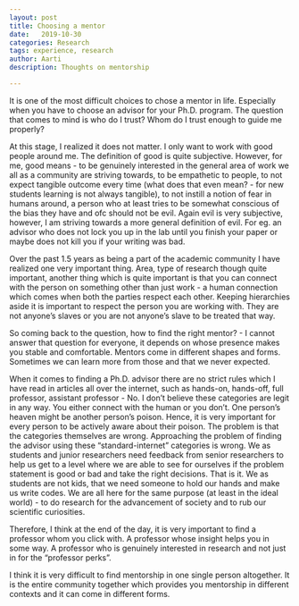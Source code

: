```yaml
---
layout: post
title: Choosing a mentor
date:   2019-10-30
categories: Research
tags: experience, research
author: Aarti
description: Thoughts on mentorship

---
```


It is one of the most difficult choices to chose a mentor in life. Especially when you have to choose an advisor for your Ph.D. program. The question that comes to mind is who do I trust? Whom do I trust enough to guide me properly?

At this stage, I realized it does not matter. I only want to work with good people around me. The definition of good is quite subjective. However, for me, good means - to be genuinely interested in the general area of work we all as a community are striving towards, to be empathetic to people, to not expect tangible outcome every time (what does that even mean? - for new students learning is not always tangible), to not instill a notion of fear in humans around, a person who at least tries to be somewhat conscious of the bias they have and ofc should not be evil. Again evil is very subjective, however, I am striving towards a more general definition of evil. For eg. an advisor who does not lock you up in the lab until you finish your paper or maybe does not kill you if your writing was bad.  

Over the past 1.5 years as being a part of the academic community I have realized one very important thing. Area, type of research though quite important, another thing which is quite important is that you can connect with the person on something other than just work - a human connection which comes when both the parties respect each other. Keeping hierarchies aside it is important to respect the person you are working with. They are not anyone’s slaves or you are not anyone’s slave to be treated that way.

So coming back to the question, how to find the right mentor? - I cannot answer that question for everyone, it depends on whose presence makes you stable and comfortable. Mentors come in different shapes and forms. Sometimes we can learn more from those and that we never expected.

When it comes to finding a Ph.D. advisor there are no strict rules which I have read in articles all over the internet, such as hands-on, hands-off, full professor, assistant professor - No. I don’t believe these categories are legit in any way. You either connect with the human or you don’t. One person’s heaven might be another person’s poison. Hence, it is very important for every person to be actively aware about their poison. The problem is that the categories themselves are wrong. Approaching the problem of finding the advisor using these “standard-internet” categories is wrong. We as students and junior researchers need feedback from senior researchers to help us get to a level where we are able to see for ourselves if the problem statement is good or bad and take the right decisions. That is it. We as students are not kids, that we need someone to hold our hands and make us write codes. We are all here for the same purpose (at least in the ideal world) - to do research for the advancement of society and to rub our scientific curiosities.

Therefore, I think at the end of the day, it is very important to find a professor whom you click with. A professor whose insight helps you in some way. A professor who is genuinely interested in research and not just in for the “professor perks”.

I think it is very difficult to find mentorship in one single person altogether. It is the entire community together which provides you mentorship in different contexts and it can come in different forms.
